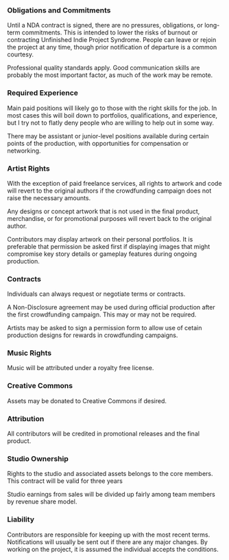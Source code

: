 ### Obligations and Commitments

Until a NDA contract is signed, there are no pressures, obligations, or long-term commitments. This is intended to lower the risks of burnout or contracting Unfinished Indie Project Syndrome.  People can leave or rejoin the project at any time, though prior notification of departure is a common courtesy.

Professional quality standards apply.  Good communication skills are probably the most important factor, as much of the work may be remote.

### Required Experience

Main paid positions will likely go to those with the right skills for the job.  In most cases this will boil down to portfolios, qualifications, and experience, but I try not to flatly deny people who are willing to help out in some way.  

There may be assistant or junior-level positions available during certain points of the production, with opportunities for compensation or networking.

### Artist Rights

With the exception of paid freelance services, all rights to artwork and code will revert to the original authors if the crowdfunding campaign does not raise the necessary amounts.

Any designs or concept artwork that is not used in the final product, merchandise, or for promotional purposes will revert back to the original author.

Contributors may display artwork on their personal portfolios.  It is preferable that permission be asked first if displaying images that might compromise key story details or gameplay features during ongoing production.

### Contracts
Individuals can always request or negotiate terms or contracts.

A Non-Disclosure agreement may be used during official production after the first crowdfunding campaign.  This may or may not be required.

Artists may be asked to sign a permission form to allow use of cetain production designs for rewards in crowdfunding campaigns.

### Music Rights

Music will be attributed under a royalty free license.

### Creative Commons
Assets may be donated to Creative Commons if desired.

### Attribution
All contributors will be credited in promotional releases and the final product.

### Studio Ownership
Rights to the studio and associated assets belongs to the core members.  This contract will be valid for three years

Studio earnings from sales will be divided up fairly among team members by revenue share model.

### Liability
Contributors are responsible for keeping up with the most recent terms.  Notifications will usually be sent out if there are any major changes.  By working on the project, it is assumed the individual accepts the conditions.
